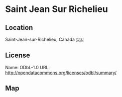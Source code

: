 # Saint Jean Sur Richelieu
    
## Location

Saint-Jean-sur-Richelieu, Canada 🇨🇦

## License

Name: ODbL-1.0
URL: http://opendatacommons.org/licenses/odbl/summary/

## Map

<WorldMap topic="public-transport/rtfs-rt/Saint_Jean_Sur_Richelieu/vehicle_positions/#" />
